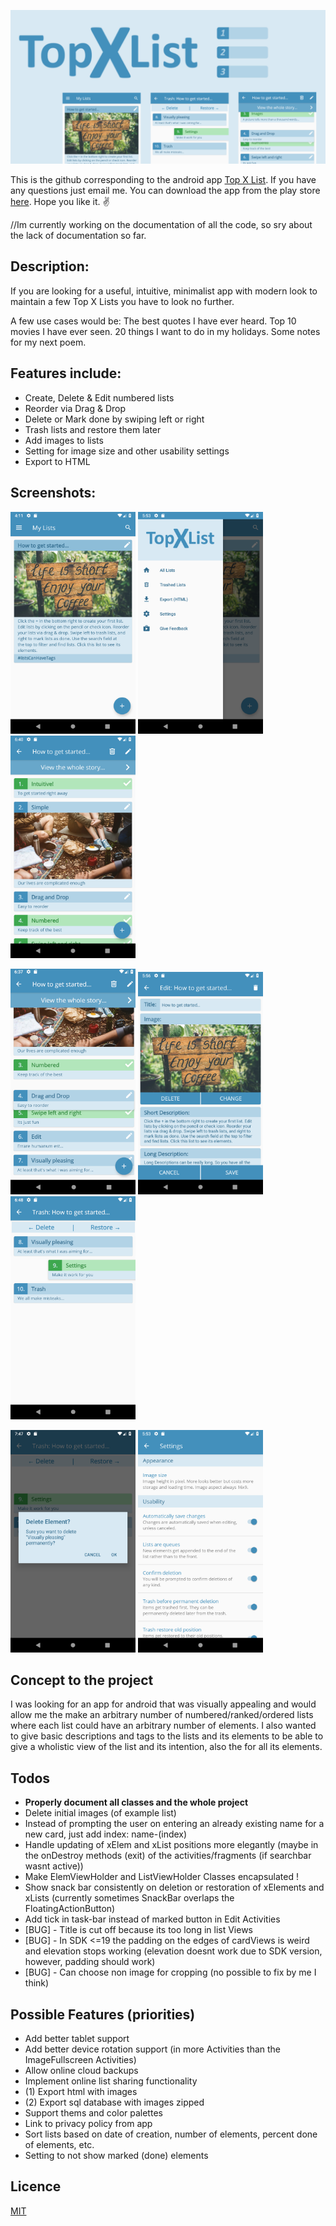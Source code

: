 [![N|Solid](readme_images/First_Playstore_Feature_Graphic.png)](https://nodesource.com/products/nsolid)

This is the github corresponding to the android app [Top X List](https://play.google.com/store/apps/details?id=com.whynoteasy.topxlist&hl=en). If you have any questions just email me. You can download the app from the play store [here](https://play.google.com/store/apps/details?id=com.whynoteasy.topxlist&hl=en). Hope you like it. ✌️

//Im currently working on the documentation of all the code, so sry about the lack of documentation so far.

## Description:

If you are looking for a useful, intuitive, minimalist app with modern look to maintain a few Top X Lists you have to look no further.

A few use cases would be: The best quotes I have ever heard. Top 10 movies I have ever seen. 20 things I want to do in my holidays. Some notes for my next poem.

## Features include:
* Create, Delete & Edit numbered lists
* Reorder via Drag & Drop
* Delete or Mark done by swiping left or right
* Trash lists and restore them later
* Add images to lists
* Setting for image size and other usability settings
* Export to HTML

## Screenshots:

<img src="readme_images/image_00.png" alt="Start Screen" width="200"/> <img src="readme_images/image_01.png" alt="Navigation Drawer" width="200"/> <img src="readme_images/image_02.png" alt="List View" width="200"/> 

<img src="readme_images/image_03.png" alt="Dragging" width="200"/> <img src="readme_images/image_04.png" alt="Editing" width="200"/> <img src="readme_images/image_05.png" alt="Swiping" width="200"/>

<img src="readme_images/image_06.png" alt="Alert Dialog" width="200"/> <img src="readme_images/image_07.png" alt="Settings" width="200"/>

## Concept to the project

I was looking for an app for android that was visually appealing and would allow me the make an arbitrary number of numbered/ranked/ordered lists where each list could have an arbitrary number of elements. I also wanted to give basic descriptions and tags to the lists and its elements to be able to give a wholistic view of the list and its intention, also the for all its elements.

## Todos 

* **Properly document all classes and the whole project**
* Delete initial images (of example list) 
* Instead of prompting the user on entering an already existing name for a new card, just add index: name-(index)
* Handle updating of xElem and xList positions more elegantly (maybe in the onDestroy methods (exit) of the activities/fragments (if searchbar wasnt active))
* Make ElemViewHolder and ListViewHolder Classes encapsulated !
* Show snack bar consistently on deletion or restoration of xElements and xLists (currently sometimes SnackBar overlaps the FloatingActionButton)
* Add tick in task-bar instead of marked button in Edit Activities
* [BUG] - Title is cut off because its too long in list Views
* [BUG] - In SDK <=19 the padding on the edges of cardViews is weird and elevation stops working (elevation doesnt work due to SDK version, however, padding should work)
* [BUG] - Can choose non image for cropping (no possible to fix by me I think)

## Possible Features (priorities)

* Add better tablet support
* Add better device rotation support (in more Activities than the ImageFullscreen Activities)
* Allow online cloud backups
* Implement online list sharing functionality
* (1) Export html with images
* (2) Export sql database with images zipped
* Support thems and color palettes
* Link to privacy policy from app
* Sort lists based on date of creation, number of elements, percent done of elements, etc.
* Setting to not show marked (done) elements

## Licence

[MIT](LICENCE.md)
